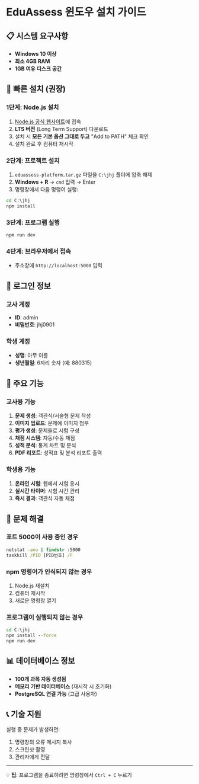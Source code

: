 # EduAssess 윈도우 설치 가이드

## 📋 시스템 요구사항

- **Windows 10 이상**
- **최소 4GB RAM**
- **1GB 여유 디스크 공간**

## 🚀 빠른 설치 (권장)

### 1단계: Node.js 설치
1. [Node.js 공식 웹사이트](https://nodejs.org)에 접속
2. **LTS 버전** (Long Term Support) 다운로드
3. 설치 시 **모든 기본 옵션 그대로 두고** "Add to PATH" 체크 확인
4. 설치 완료 후 컴퓨터 재시작

### 2단계: 프로젝트 설치
1. `eduassess-platform.tar.gz` 파일을 `C:\jhj` 폴더에 압축 해제
2. **Windows + R** → `cmd` 입력 → Enter
3. 명령창에서 다음 명령어 실행:

```cmd
cd C:\jhj
npm install
```

### 3단계: 프로그램 실행
```cmd
npm run dev
```

### 4단계: 브라우저에서 접속
- 주소창에 `http://localhost:5000` 입력

## 🔐 로그인 정보

### 교사 계정
- **ID**: admin
- **비밀번호**: jhj0901

### 학생 계정  
- **성명**: 아무 이름
- **생년월일**: 6자리 숫자 (예: 880315)

## 🎯 주요 기능

### 교사용 기능
1. **문제 생성**: 객관식/서술형 문제 작성
2. **이미지 업로드**: 문제에 이미지 첨부
3. **평가 생성**: 문제들로 시험 구성
4. **채점 시스템**: 자동/수동 채점
5. **성적 분석**: 통계 차트 및 분석
6. **PDF 리포트**: 성적표 및 분석 리포트 출력

### 학생용 기능
1. **온라인 시험**: 웹에서 시험 응시
2. **실시간 타이머**: 시험 시간 관리
3. **즉시 결과**: 객관식 자동 채점

## 🔧 문제 해결

### 포트 5000이 사용 중인 경우
```cmd
netstat -ano | findstr :5000
taskkill /PID [PID번호] /F
```

### npm 명령어가 인식되지 않는 경우
1. Node.js 재설치
2. 컴퓨터 재시작
3. 새로운 명령창 열기

### 프로그램이 실행되지 않는 경우
```cmd
cd C:\jhj
npm install --force
npm run dev
```

## 📊 데이터베이스 정보

- **100개 과목 자동 생성됨**
- **메모리 기반 데이터베이스** (재시작 시 초기화)
- **PostgreSQL 연결 가능** (고급 사용자)

## 📞 기술 지원

실행 중 문제가 발생하면:
1. 명령창의 오류 메시지 복사
2. 스크린샷 촬영
3. 관리자에게 전달

---

💡 **팁**: 프로그램을 종료하려면 명령창에서 `Ctrl + C` 누르기